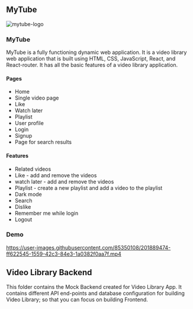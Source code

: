 ## MyTube
![mytube-logo](https://user-images.githubusercontent.com/85350108/201891855-795c2966-a545-495a-b914-72772144e5b1.png)

<h3>MyTube</h3> 
<div>MyTube is a fully functioning dynamic web application. It is a video library web application that is built using HTML, CSS, JavaScript, React, and React-router. It has all the basic features of a video library application.</div>

<h4>Pages</h4>
<ul>
  <li>Home</li>
  <li>Single video page</li>
  <li>Like</li>
  <li>Watch later</li>
  <li>Playlist</li>
  <li>User profile</li>
  <li>Login</li>
  <li>Signup</li>
  <li>Page for search results</li>
  
</ul>
<h4>Features</h4>
<ul>
  <li>Related videos</li>
  <li>Like - add and remove the videos</li>
  <li>watch later - add and remove the videos</li>
  <li>Playlist - create a new playlist and add a video to the playlist </li>
  <li>Dark mode</li>
  <li>Search</li>
  <li>Dislike</li>
  <li>Remember me while login</li>
  <li>Logout</li>
  
  
</ul>

<h3>Demo</h3> 




https://user-images.githubusercontent.com/85350108/201889474-ff622545-1559-42c3-84e3-1a0382f0aa7f.mp4






## Video Library Backend

This folder contains the Mock Backend created for Video Library App. It contains different API end-points and database configuration for building Video Library; so that you can focus on building Frontend.
